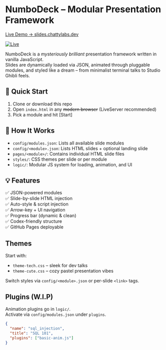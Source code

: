 # NumboDeck – Modular Presentation Framework
[Live Demo → slides.chattylabs.dev](https://slides.chattylabs.dev)

[![Live](https://img.shields.io/badge/🌐_Live-slides.chattylabs.dev-00ff88?style=flat-square)](https://slides.chattylabs.dev)

NumboDeck is a *mysteriously brilliant* presentation framework written in vanilla JavaScript.<br />
Slides are dynamically loaded via JSON, animated through pluggable modules, and styled like a dream – from minimalist terminal talks to Studio Ghibli feels.

## 🚀 Quick Start

1. Clone or download this repo
2. Open `index.html` in any ~~modern browser~~ (LiveServer recommended)
3. Pick a module and hit [Start]

## 🧩 How It Works

- `config/modules.json`: Lists all available slide modules
- `config/<module>.json`: Lists HTML slides + optional landing slide
- `pages/<module>/`: Contains individual HTML slide files
- `styles/`: CSS themes per slide or per module
- `logic/`: Modular JS system for loading, animation, and UI

## 💡 Features

✅ JSON-powered modules  
✅ Slide-by-slide HTML injection  
✅ Auto-style & script injection  
✅ Arrow-key + UI navigation  
✅ Progress bar (dynamic & clean)  
✅ Codex-friendly structure  
✅ GitHub Pages deployable

## Themes

Start with:
- `theme-tech.css` – sleek for dev talks
- `theme-cute.css` – cozy pastel presentation vibes

Switch styles via `config/<module>.json` or per-slide `<link>` tags.

## Plugins (W.I.P)

Animation plugins go in `logic/`.  
Activate via `config/modules.json` under `plugins`.

```json
{
  "name": "sql_injection",
  "title": "SQL 101",
  "plugins": ["basic-anim.js"]
}
